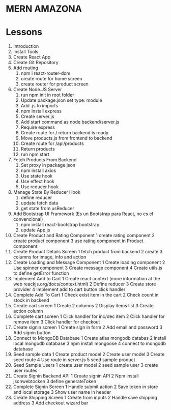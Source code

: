 # MERN AMAZONA

# Lessons

1. Introduction
2. Install Tools
3. Create React App
4. Create Git Repository
5. Add routing
   1. npm i react-router-dom
   2. create route for home screen
   3. create router for product screen
6. Create Node.JS Server
   1. run npm init in root folder
   2. Update package.json set type: module
   3. Add .js to imports
   4. npm install express
   5. Create server.js
   6. Add start command as node backend/server.js
   7. Require express
   8. Create route for / return backend is ready
   9. Move products.js from frontend to backend
   10. Create route for /api/products
   11. Return products
   12. run npm start
7. Fetch Products From Backend
   1. Set proxy in package.json
   2. npm install axios
   3. Use state hook
   4. Use effect hook
   5. Use reducer hook
8. Manage State By Reducer Hook
   1. define reducer
   2. update fetch data
   3. get state from usReducer
9. Add Bootstrap UI Framework (Es un Bootstrap para React, no es el convencional)
   1. npm install react-bootstrap bootstrap
   2. update App.js
10. Create Product and Rating Component
    1 create rating component
    2 create product component
    3 use rating component in Product component
11. Create Product Details Screen
    1 fetch product from backend
    2 create 3 columns for image, info and action
12. Create Loading and Message Component
    1 Create loading component
    2 Use spinner component
    3 Create message component
    4 Create utils.js to define getError function
13. Implement Add to Cart
    1 Create react context (more information at the web reackjs.org/docs/context.html)
    2 Define reducer
    3 Create store provider
    4 Implement add to cart button click handler
14. Complete Add To Cart
    1 Check exist item in the cart
    2 Check count in stock in backend
15. Create cart screen
    1 Create 2 columns
    2 Display items list
    3 Create action column
16. Complete cart screen
    1 Click handler for inc/dec item
    2 Click handler for remove item
    3 Click handler for checkout
17. Create signin screen
    1 Create sign in form
    2 Add email and password
    3 Add signin button
18. Connect to MongoDB Database
    1 Create atlas mongodb databas <!-- Existen 2 maneras, haciéndolo mediante la web a través de atlas -->
    2 install local mongodb database <!-- O instalándolo de manera local que es la manera que en este caso estará activa, sin embargo en cualquier momento se puede cambiar le variable MONGODB_URI ubicado en backend/.env para así trabajar a través de la web -->
    3 npm install mongoose
    4 connect to mongodb database
19. Seed sample data
    1 Create product model
    2 Create user model
    3 Create seed route
    4 Use route in server.js
    5 seed sample product
20. Seed Sample Users
    1 create user model
    2 seed sample user
    3 create user routes
21. Create Signin Backend API
    1 Create signin API
    2 Npm install jsonwebtocken
    3 define generateToken
22. Complete Signin Screen
    1 Handle submit action
    2 Save token in store and local storage
    3 Show user name in header
23. Create Shipping Screen
    1 Create from inputs
    2 Handle save shipping address
    3 Add checkout wizard bar
